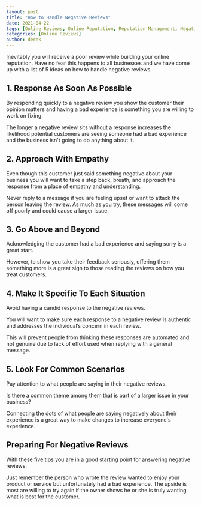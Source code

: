 ```yaml
---
layout: post
title: "How to Handle Negative Reviews"
date: 2021-04-22
tags: [Online Reviews, Online Reputation, Reputation Management, Negative Reviews, Reviews]
categories: [Online Reviews]
author: derek
---
```


Inevitably you will receive a poor review while building your online reputation.  Have no fear this happens to all businesses and we have come up with a list of 5 ideas on how to handle negative reviews.

## 1. Response As Soon As Possible

By responding quickly to a negative review you show the customer their opinion matters and having a bad experience is something you are willing to work on fixing.

The longer a negative review sits without a response increases the likelihood potential customers are seeing someone had a bad experience and the business isn't going to do anything about it.

## 2. Approach With Empathy

Even though this customer just said something negative about your business you will want to take a step back, breath, and approach the response from a place of empathy and understanding.

Never reply to a message if you are feeling upset or want to attack the person leaving the review.  As much as you try, these messages will come off poorly and could cause a larger issue.

## 3. Go Above and Beyond

Acknowledging the customer had a bad experience and saying sorry is a great start.

However, to show you take their feedback seriously, offering them something more is a great sign to those reading the reviews on how you treat customers.

## 4. Make It Specific To Each Situation

Avoid having a candid response to the negative reviews.  

You will want to make sure each response to a negative review is authentic and addresses the individual’s concern in each review.

This will prevent people from thinking these responses are automated and not genuine due to lack of effort used when replying with a general message.

## 5. Look For Common Scenarios

Pay attention to what people are saying in their negative reviews.  

Is there a common theme among them that is part of a larger issue in your business?

Connecting the dots of what people are saying negatively about their experience is a great way to make changes to increase everyone's experience.

## Preparing For Negative Reviews

With these five tips you are in a good starting point for answering negative reviews.  

Just remember the person who wrote the review wanted to enjoy your product or service but unfortunately had a bad experience.  The upside is most are willing to try again if the owner shows he or she is truly wanting what is best for the customer.
